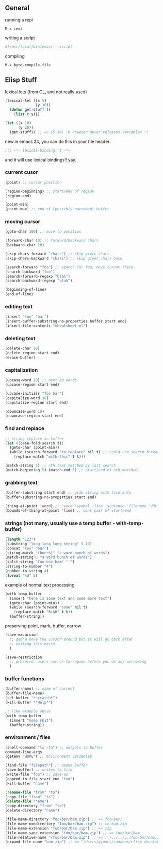 ## General

running a repl

    M-x ieml

writing a script
```bash
#!/usr/local/bin/emacs --script
```

compiling

    M-x byte-compile-file

## Elisp Stuff

lexical lets (from CL, and not really used)

```lisp
(lexical-let ((x 5)
              (y 10))
  (defun get-stuff ()
    (list x y)))

(let ((x 10)
      (y 20))
  (get-stuff)) ;; => (5 10) :D however never releases variables :(
```

new in emacs 24, you can do this in your file header:

```lisp
;;; -*- lexical-binding: t -*-
```

and it will use lexical bindings!! yay.

### current cusor

```lisp
(point) ;; cursor position

(region-beginning) ;; start/end of region
(region-end)

(point-min)
(point-max) ;; end of (possibly narrowed) buffer
```

### moving cursor

```lisp
(goto-char 100) ;; move to position

(forward-char 10) ;; forward/backward chars
(backward-char 10)

(skip-chars-forward "chars") ;; skip given chars
(skip-chars-backward "chars") ;; skip given chars back

(search-forward "foo") ;; search for foo, move cursor there
(search-backward "foo")
(search-forward-regexp "blah")
(search-backward-regexp "blah")

(beginning-of-line)
(end-of-line)
```

### editing text

```lisp
(insert "foo" "bar")
(insert-buffer-substring-no-properties buffer start end)
(insert-file-contents "cheatsheet.el")
```

### deleting text

```lisp
(delete-char 10)
(delete-region start end)
(erase-buffer)
```

### capitalization

```lisp
(upcase-word 20) ;; next 20 words
(upcase-region start end)

(upcase-initials "foo bar")
(capitalize-word 10)
(capitalize-region start end)

(downcase-word 10)
(downcase-region start end)
```

### find and replace

```lisp
;; string replace in buffer
(let ((case-fold-search t))
  (goto-char (point-min))
  (while (search-forward "to-replace" nil t) ;; could use search-forward-regexp
    (replace-match "with-this" t t)))

(match-string 5) ;; nth text matched by last search
(match-beginning 5) (match-end 5) ;; start/end of nth matched
```

### grabbing text

```lisp
(buffer-substring start end) ;; grab string with face info
(buffer-substring-no-properties start end)

(thing-at-point 'word) ;; 'word 'symbol 'line 'sentence 'filename 'URL etc
(bounds-of-thing-at-point 'line) ;; cons pair of start/end
```

### strings (not many, usually use a temp buffer - with-temp-buffer)

```lisp
(length "123")
(substring "long long long string" 5 10)
(concat "foo" "bar")
(string-match "(bunch)" "a word bunch of words")
(match-string 0 "a word bunch of words")
(split-string "foo-bar-bam" "-")
(string-to-number "4")
(number-to-string 4)
(format "%d" 5)
```

example of normal text processing

```lisp
(with-temp-buffer
  (insert "here is some text and some more text")
  (goto-char (point-min))
  (while (search-forward "some" nil t)
    (replace-match "BLAH" t t))
  (buffer-string))
```

preserving point, mark, buffer, narrow

```lisp
(save-excursion
  ;; gonna move the cursor around but it will go back after
  ;; exiting this macro
  )

(save-restriction
  ;; preserver users narror-to-region before you do any narrowing
  )
```

### buffer functions

```lisp
(buffer-name) ;; name of current
(buffer-file-name)
(set-buffer "*scratch*")
(kill-buffer "*Help*")

;; like example above
(with-temp-buffer
  (insert "some shit")
  (buffer-string))
```

### environment / files

```lisp
(shell-command "ls -la") ;; outputs to buffer
command-line-args
(getenv "HOME") ;; environment variables

(find-file "filepath") ;; opens buffer
(save-buffer) ;; writes to file
(write-file "foo") ;; save-as
(append-to-file start end "foo")
(kill-buffer "name")

(rename-file "from" "to")
(copy-file "from" "to")
(delete-file "name")
(copy-directory "from" "to")
(delete-directory "name")

(file-name-directory "foo/bar/bam.zip") ;; => foo/bar/
(file-name-nondirectory "foo/bar/bam.zip") ;; => bam.zip
(file-name-extension "foo/bar/bam.zip") ;; => zip
(file-name-sans-extension "foo/bar/bam.zip") ;; => foo/bar/bam
(file-relative-name "/foo/bar/bam.zip") ;; => ../../../../foo/bar/bam.zip
(expand-file-name "bam.zip") ;; => "/Users/gjones/sandbox/elisp-cheatsheet/bam.zip"
```













